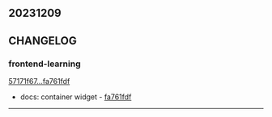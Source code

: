 ## 20231209

## CHANGELOG

### frontend-learning

[57171f67...fa761fdf](https://github.com/zhbhun/frontend-learning/compare/57171f67...fa761fdf)

* docs: container widget - [fa761fdf](https://github.com/zhbhun/frontend-learning/commit/fa761fdfaf46aa1561fa80aa31f1b5b0a44c7f34)

---

